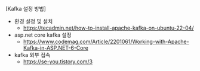 [Kafka 설정 방법]

* 환경 설정 및 설치 
  * https://tecadmin.net/how-to-install-apache-kafka-on-ubuntu-22-04/
* asp.net core kafka 설정
  * https://www.codemag.com/Article/2201061/Working-with-Apache-Kafka-in-ASP.NET-6-Core
* kafka 외부 접속
  * https://se-you.tistory.com/3
